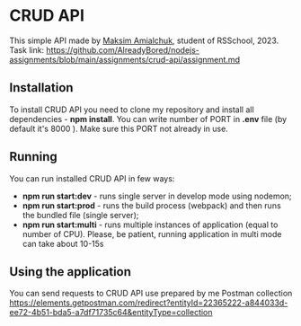 # CRUD API

This simple API made by [Maksim Amialchuk](https://github.com/MaximOmelchuk), student of RSSchool, 2023.
Task link: https://github.com/AlreadyBored/nodejs-assignments/blob/main/assignments/crud-api/assignment.md

## Installation

To install CRUD API you need to clone my repository and install all dependencies - **npm install**. You can write number of PORT in **.env** file (by default it's 8000 ).
Make sure this PORT not already in use.

## Running

You can run installed CRUD API in few ways:

- **npm run start:dev** - runs single server in develop mode using nodemon;
- **npm run start:prod** - runs the build process (webpack) and then runs the bundled file (single server);
- **npm run start:multi** - runs multiple instances of application (equal to number of CPU). Please, be patient, running application in multi mode can take about 10-15s

## Using the application

You can send requests to CRUD API use prepared by me Postman collection
https://elements.getpostman.com/redirect?entityId=22365222-a844033d-ee72-4b51-bda5-a7df71735c64&entityType=collection
